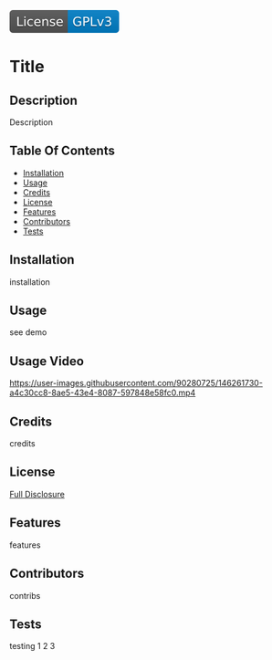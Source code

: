 [![License: GPL v3](./assets/images/license-GPLv3-blue.svg)](./assets/license-docs/pretext/gpl-v3-pre.txt)
  
# Title



## Description
  
  Description



## Table Of Contents

* [Installation](#installation)
* [Usage](#usage)
* [Credits](#credits)
* [License](#license)
* [Features](#features)
* [Contributors](#contributors)
* [Tests](#tests)





## Installation

installation



## Usage

see demo

## Usage Video

https://user-images.githubusercontent.com/90280725/146261730-a4c30cc8-8ae5-43e4-8087-597848e58fc0.mp4




## Credits

credits



## License

[Full Disclosure](./assets/license-docs/full-disclosure/gpl-v3.txt)



## Features

features



## Contributors

contribs



## Tests

testing 1 2 3



